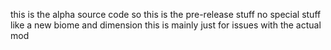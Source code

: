 this is the alpha source code so this is the pre-release stuff no special stuff like a new biome and dimension
this is mainly just for issues with the actual mod

